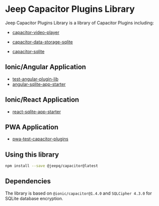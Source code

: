 # Jeep Capacitor Plugins Library

Jeep Capacitor Plugins Library is a library of Capacitor Plugins including:


 - [capacitor-video-player](https://github.com/jepiqueau/jeep/blob/master/capacitor/plugins-library/docs/VideoPlayer.md)

 - [capacitor-data-storage-sqlite](https://github.com/jepiqueau/jeep/blob/master/capacitor/plugins-library/docs/DataStorage.md)

 - [capacitor-sqlite](https://github.com/jepiqueau/jeep/blob/master/capacitor/plugins-library/docs/DatabaseSQLite.md)



## Ionic/Angular Application
 - [test-angular-plugin-lib](https://github.com/jepiqueau/jeep/blob/master/IonicAngularApps/test-angular-plugin-lib)
 - [angular-sqlite-app-starter](https://github.com/jepiqueau/angular-sqlite-app-starter)

## Ionic/React Application
 - [react-sqlite-app-starter](https://github.com/jepiqueau/react-sqlite-app-starter)


## PWA Application
 - [pwa-test-capacitor-plugins](https://github.com/jepiqueau/jeep/blob/master/capacitor/testApps/pwa-test-capacitor-plugins)


## Using this library

  ```bash
  npm install --save @jeepq/capacitor@latest
  ```

## Dependencies
 The library is based on ```@ionic/capacitor@1.4.0``` and ```SQLCipher 4.3.0``` for SQLite database encryption.

